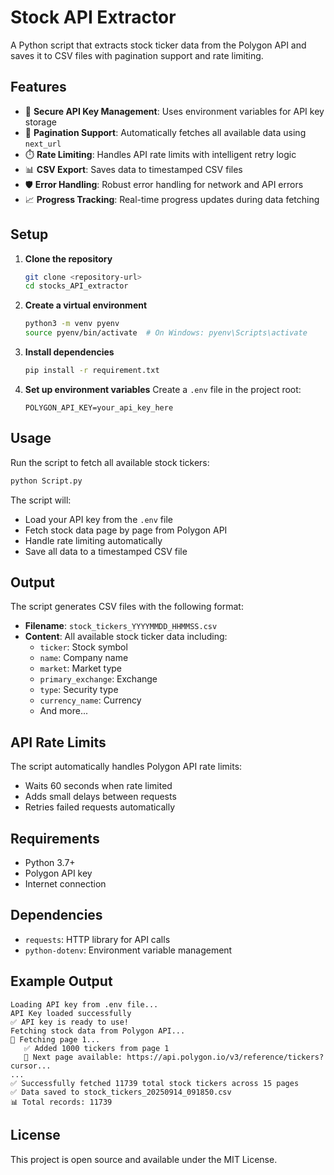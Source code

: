# Stock API Extractor

A Python script that extracts stock ticker data from the Polygon API and saves it to CSV files with pagination support and rate limiting.

## Features

- 🔑 **Secure API Key Management**: Uses environment variables for API key storage
- 📄 **Pagination Support**: Automatically fetches all available data using `next_url`
- ⏱️ **Rate Limiting**: Handles API rate limits with intelligent retry logic
- 📊 **CSV Export**: Saves data to timestamped CSV files
- 🛡️ **Error Handling**: Robust error handling for network and API errors
- 📈 **Progress Tracking**: Real-time progress updates during data fetching

## Setup

1. **Clone the repository**
   ```bash
   git clone <repository-url>
   cd stocks_API_extractor
   ```

2. **Create a virtual environment**
   ```bash
   python3 -m venv pyenv
   source pyenv/bin/activate  # On Windows: pyenv\Scripts\activate
   ```

3. **Install dependencies**
   ```bash
   pip install -r requirement.txt
   ```

4. **Set up environment variables**
   Create a `.env` file in the project root:
   ```
   POLYGON_API_KEY=your_api_key_here
   ```

## Usage

Run the script to fetch all available stock tickers:

```bash
python Script.py
```

The script will:
- Load your API key from the `.env` file
- Fetch stock data page by page from Polygon API
- Handle rate limiting automatically
- Save all data to a timestamped CSV file

## Output

The script generates CSV files with the following format:
- **Filename**: `stock_tickers_YYYYMMDD_HHMMSS.csv`
- **Content**: All available stock ticker data including:
  - `ticker`: Stock symbol
  - `name`: Company name
  - `market`: Market type
  - `primary_exchange`: Exchange
  - `type`: Security type
  - `currency_name`: Currency
  - And more...

## API Rate Limits

The script automatically handles Polygon API rate limits:
- Waits 60 seconds when rate limited
- Adds small delays between requests
- Retries failed requests automatically

## Requirements

- Python 3.7+
- Polygon API key
- Internet connection

## Dependencies

- `requests`: HTTP library for API calls
- `python-dotenv`: Environment variable management

## Example Output

```
Loading API key from .env file...
API Key loaded successfully
✅ API key is ready to use!
Fetching stock data from Polygon API...
📄 Fetching page 1...
   ✅ Added 1000 tickers from page 1
   🔄 Next page available: https://api.polygon.io/v3/reference/tickers?cursor...
...
✅ Successfully fetched 11739 total stock tickers across 15 pages
✅ Data saved to stock_tickers_20250914_091850.csv
📊 Total records: 11739
```

## License

This project is open source and available under the MIT License.
